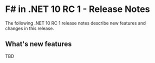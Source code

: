 # F# in .NET 10 RC 1 - Release Notes

The following .NET 10 RC 1 release notes describe new features and changes in
this release.

## What's new features

TBD

